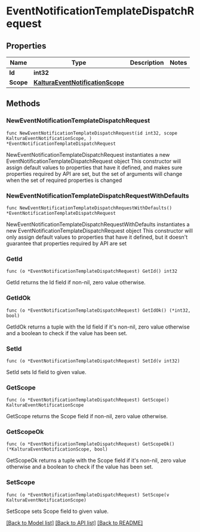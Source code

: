 # EventNotificationTemplateDispatchRequest

## Properties

Name | Type | Description | Notes
------------ | ------------- | ------------- | -------------
**Id** | **int32** |  | 
**Scope** | [**KalturaEventNotificationScope**](KalturaEventNotificationScope.md) |  | 

## Methods

### NewEventNotificationTemplateDispatchRequest

`func NewEventNotificationTemplateDispatchRequest(id int32, scope KalturaEventNotificationScope, ) *EventNotificationTemplateDispatchRequest`

NewEventNotificationTemplateDispatchRequest instantiates a new EventNotificationTemplateDispatchRequest object
This constructor will assign default values to properties that have it defined,
and makes sure properties required by API are set, but the set of arguments
will change when the set of required properties is changed

### NewEventNotificationTemplateDispatchRequestWithDefaults

`func NewEventNotificationTemplateDispatchRequestWithDefaults() *EventNotificationTemplateDispatchRequest`

NewEventNotificationTemplateDispatchRequestWithDefaults instantiates a new EventNotificationTemplateDispatchRequest object
This constructor will only assign default values to properties that have it defined,
but it doesn't guarantee that properties required by API are set

### GetId

`func (o *EventNotificationTemplateDispatchRequest) GetId() int32`

GetId returns the Id field if non-nil, zero value otherwise.

### GetIdOk

`func (o *EventNotificationTemplateDispatchRequest) GetIdOk() (*int32, bool)`

GetIdOk returns a tuple with the Id field if it's non-nil, zero value otherwise
and a boolean to check if the value has been set.

### SetId

`func (o *EventNotificationTemplateDispatchRequest) SetId(v int32)`

SetId sets Id field to given value.


### GetScope

`func (o *EventNotificationTemplateDispatchRequest) GetScope() KalturaEventNotificationScope`

GetScope returns the Scope field if non-nil, zero value otherwise.

### GetScopeOk

`func (o *EventNotificationTemplateDispatchRequest) GetScopeOk() (*KalturaEventNotificationScope, bool)`

GetScopeOk returns a tuple with the Scope field if it's non-nil, zero value otherwise
and a boolean to check if the value has been set.

### SetScope

`func (o *EventNotificationTemplateDispatchRequest) SetScope(v KalturaEventNotificationScope)`

SetScope sets Scope field to given value.



[[Back to Model list]](../README.md#documentation-for-models) [[Back to API list]](../README.md#documentation-for-api-endpoints) [[Back to README]](../README.md)


